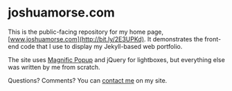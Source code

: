 # joshuamorse.com
This is the public-facing repository for my home page, [www.joshuamorse.com](http://bit.ly/2E3UPKd). It demonstrates the front-end code that I use to display my Jekyll-based web portfolio.

The site uses [Magnific Popup](http://bit.ly/2E579tM) and jQuery for lightboxes, but everything else was written by me from scratch.

Questions? Comments? You can [contact me](http://bit.ly/2E5RNoL) on my site.